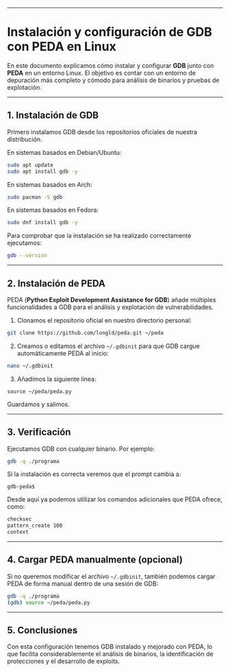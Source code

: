 
---
# Instalación y configuración de GDB con PEDA en Linux

En este documento explicamos cómo instalar y configurar **GDB** junto con **PEDA** en un entorno Linux. El objetivo es contar con un entorno de depuración más completo y cómodo para análisis de binarios y pruebas de explotación.

---

## 1. Instalación de GDB

Primero instalamos GDB desde los repositorios oficiales de nuestra distribución.

En sistemas basados en Debian/Ubuntu:

```bash
sudo apt update
sudo apt install gdb -y
````

En sistemas basados en Arch:

```bash
sudo pacman -S gdb
```

En sistemas basados en Fedora:

```bash
sudo dnf install gdb -y
```

Para comprobar que la instalación se ha realizado correctamente ejecutamos:

```bash
gdb --version
```

---

## 2. Instalación de PEDA

PEDA (**Python Exploit Development Assistance for GDB**) añade múltiples funcionalidades a GDB para el análisis y explotación de vulnerabilidades.

1. Clonamos el repositorio oficial en nuestro directorio personal:
    

```bash
git clone https://github.com/longld/peda.git ~/peda
```

2. Creamos o editamos el archivo `~/.gdbinit` para que GDB cargue automáticamente PEDA al inicio:
    

```bash
nano ~/.gdbinit
```

3. Añadimos la siguiente línea:
    

```text
source ~/peda/peda.py
```

Guardamos y salimos.

---

## 3. Verificación

Ejecutamos GDB con cualquier binario. Por ejemplo:

```bash
gdb -q ./programa
```

Si la instalación es correcta veremos que el prompt cambia a:

```
gdb-peda$
```

Desde aquí ya podemos utilizar los comandos adicionales que PEDA ofrece, como:

```bash
checksec
pattern_create 100
context
```

---

## 4. Cargar PEDA manualmente (opcional)

Si no queremos modificar el archivo `~/.gdbinit`, también podemos cargar PEDA de forma manual dentro de una sesión de GDB:

```bash
gdb -q ./programa
(gdb) source ~/peda/peda.py
```

---

## 5. Conclusiones

Con esta configuración tenemos GDB instalado y mejorado con PEDA, lo que facilita considerablemente el análisis de binarios, la identificación de protecciones y el desarrollo de exploits.